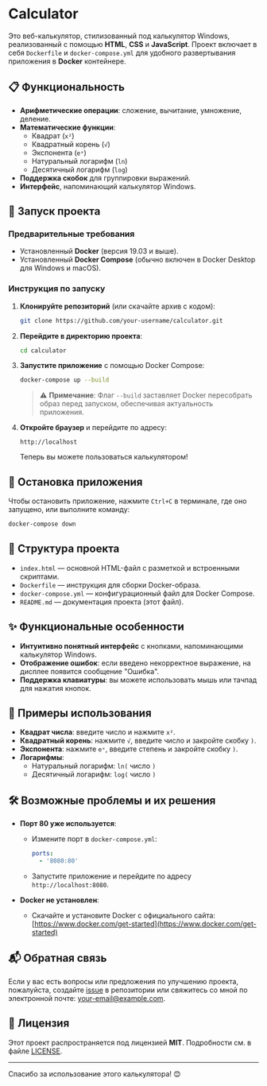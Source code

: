 # Calculator

Это веб-калькулятор, стилизованный под калькулятор Windows, реализованный с помощью **HTML**, **CSS** и **JavaScript**. Проект включает в себя `Dockerfile` и `docker-compose.yml` для удобного развертывания приложения в **Docker** контейнере.

## 📋 Функциональность

- **Арифметические операции**: сложение, вычитание, умножение, деление.
- **Математические функции**:
  - Квадрат (`x²`)
  - Квадратный корень (`√`)
  - Экспонента (`eˣ`)
  - Натуральный логарифм (`ln`)
  - Десятичный логарифм (`log`)
- **Поддержка скобок** для группировки выражений.
- **Интерфейс**, напоминающий калькулятор Windows.

## 🚀 Запуск проекта

### Предварительные требования

- Установленный **Docker** (версия 19.03 и выше).
- Установленный **Docker Compose** (обычно включен в Docker Desktop для Windows и macOS).

### Инструкция по запуску

1. **Клонируйте репозиторий** (или скачайте архив с кодом):

   ```bash
   git clone https://github.com/your-username/calculator.git
   ```

2. **Перейдите в директорию проекта**:

   ```bash
   cd calculator
   ```

3. **Запустите приложение** с помощью Docker Compose:

   ```bash
   docker-compose up --build
   ```

   > ⚠️ **Примечание**: Флаг `--build` заставляет Docker пересобрать образ перед запуском, обеспечивая актуальность приложения.

4. **Откройте браузер** и перейдите по адресу:

   ```
   http://localhost
   ```

   Теперь вы можете пользоваться калькулятором!

## 🛑 Остановка приложения

Чтобы остановить приложение, нажмите `Ctrl+C` в терминале, где оно запущено, или выполните команду:

```bash
docker-compose down
```

## 📂 Структура проекта

- `index.html` — основной HTML-файл с разметкой и встроенными скриптами.
- `Dockerfile` — инструкция для сборки Docker-образа.
- `docker-compose.yml` — конфигурационный файл для Docker Compose.
- `README.md` — документация проекта (этот файл).

## ✨ Функциональные особенности

- **Интуитивно понятный интерфейс** с кнопками, напоминающими калькулятор Windows.
- **Отображение ошибок**: если введено некорректное выражение, на дисплее появится сообщение "Ошибка".
- **Поддержка клавиатуры**: вы можете использовать мышь или тачпад для нажатия кнопок.

## 📖 Примеры использования

- **Квадрат числа**: введите число и нажмите `x²`.
- **Квадратный корень**: нажмите `√`, введите число и закройте скобку `)`.
- **Экспонента**: нажмите `eˣ`, введите степень и закройте скобку `)`.
- **Логарифмы**:
  - Натуральный логарифм: `ln(` число `)`
  - Десятичный логарифм: `log(` число `)`

## 🛠 Возможные проблемы и их решения

- **Порт 80 уже используется**:
  - Измените порт в `docker-compose.yml`:

    ```yaml
    ports:
      - '8080:80'
    ```

  - Запустите приложение и перейдите по адресу `http://localhost:8080`.

- **Docker не установлен**:
  - Скачайте и установите Docker с официального сайта: [https://www.docker.com/get-started](https://www.docker.com/get-started)

## 📬 Обратная связь

Если у вас есть вопросы или предложения по улучшению проекта, пожалуйста, создайте [issue](https://github.com/your-username/calculator/issues) в репозитории или свяжитесь со мной по электронной почте: [your-email@example.com](mailto:your-email@example.com).

## 📝 Лицензия

Этот проект распространяется под лицензией **MIT**. Подробности см. в файле [LICENSE](LICENSE).

---

Спасибо за использование этого калькулятора! 😊
